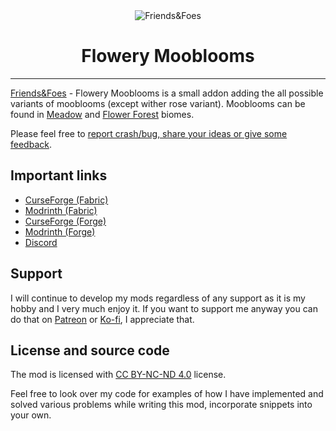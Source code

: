 <center>
    <img src="https://github.com/Faboslav/friends-and-foes/blob/master/.github/assets/logo/logo.jpg?raw=true" title="Friends&Foes" alt="Friends&Foes">
	<h1>Flowery Mooblooms</h1>
</center>

---

[Friends&Foes] - Flowery Mooblooms is a small addon adding the all possible variants of mooblooms (except wither rose variant). Mooblooms can be found in [Meadow] and [Flower Forest] biomes.

Please feel free to [report crash/bug, share your ideas or give some feedback].

## Important links

- [CurseForge (Fabric)]
- [Modrinth (Fabric)]
- [CurseForge (Forge)]
- [Modrinth (Forge)]
- [Discord]

## Support

I will continue to develop my mods regardless of any support as it is my hobby and I very much enjoy it. If you want to support me anyway you can
do that on [Patreon] or [Ko-fi], I appreciate that.

## License and source code

The mod is licensed with [CC BY-NC-ND 4.0] license.

Feel free to look over my code for examples of how I have implemented and solved various problems while writing this
mod, incorporate snippets into your own.

[Friends&Foes]: https://github.com/Faboslav/friends-and-foes

[Meadow]: https://minecraft.fandom.com/wiki/Mountains#Meadow

[Flower Forest]: https://minecraft.fandom.com/wiki/Forest#Flower_forest

[report crash/bug, share your ideas or give some feedback]: https://github.com/Faboslav/friends-and-foes-flowery-mooblooms/issues/new/choose

[CurseForge (Fabric)]: https://www.curseforge.com/minecraft/mc-mods/friends-and-foes-flowery-mooblooms-fabric

[Modrinth (Fabric)]: https://modrinth.com/mod/friends-and-foes-flowery-mooblooms-fabric

[CurseForge (Forge)]: https://www.curseforge.com/minecraft/mc-mods/friends-and-foes-flowery-mooblooms-forge

[Modrinth (Forge)]: https://modrinth.com/mod/friends-and-foes-flowery-mooblooms-forge

[Discord]: https://discord.com/invite/QGwFvvMQCn

[Patreon]: https://www.patreon.com/Faboslav

[Ko-fi]: https://ko-fi.com/faboslav

[CC BY-NC-ND 4.0]: https://github.com/Faboslav/friends-and-foes-flowery-mooblooms/blob/master/LICENSE.txt